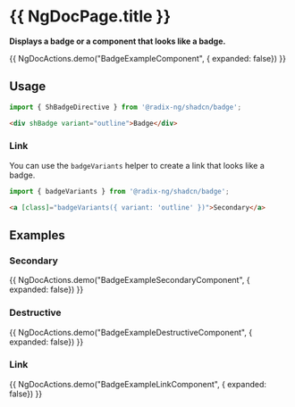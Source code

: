 # {{ NgDocPage.title }}

**Displays a badge or a component that looks like a badge.**

{{ NgDocActions.demo("BadgeExampleComponent", { expanded: false}) }}

## Usage

```ts
import { ShBadgeDirective } from '@radix-ng/shadcn/badge';
```

```html
<div shBadge variant="outline">Badge</div>
```

### Link

You can use the `badgeVariants` helper to create a link that looks like a badge.

```ts
import { badgeVariants } from '@radix-ng/shadcn/badge';
```

```html
<a [class]="badgeVariants({ variant: 'outline' })">Secondary</a>
```

## Examples

### Secondary

{{ NgDocActions.demo("BadgeExampleSecondaryComponent", { expanded: false}) }}

### Destructive

{{ NgDocActions.demo("BadgeExampleDestructiveComponent", { expanded: false}) }}

### Link

{{ NgDocActions.demo("BadgeExampleLinkComponent", { expanded: false}) }}
